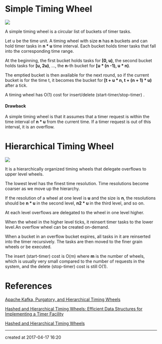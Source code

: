 # Simple Timing Wheel

![](https://cdn2.hubspot.net/hub/540072/hubfs/purgatory_benchmark/TimingWheels1.png)

A simple timing wheel is a circular list of buckets of timer tasks. 

Let u be the time unit. A timing wheel with size **n** has **n** buckets and can hold timer tasks in **n \* u** time interval. Each bucket holds timer tasks that fall into the corresponding time range. 

At the beginning, the first bucket holds tasks for **[0, u)**, the second bucket holds tasks for **[u, 2u)**, …, the **n**-th bucket for **[u \* (n -1), u * n)**. 

The emptied bucket is then available for the next round, so if the current bucket is for the time t, it becomes the bucket for **[t + u \* n, t + (n + 1) * u)** after a tick. 

A timing wheel has O(1) cost for insert/delete (start-timer/stop-timer) .

#### Drawback 

A simple timing wheel is that it assumes that a timer request is within the time interval of **n \* u** from the current time. If a timer request is out of this interval, it is an overflow. 

# Hierarchical Timing Wheel

![](https://cdn2.hubspot.net/hub/540072/hubfs/purgatory_benchmark/TimingWheels2.png)

It is a hierarchically organized timing wheels that delegate overflows to upper level wheels.

The lowest level has the finest time resolution. Time resolutions become coarser as we move up the hierarchy. 

If the resolution of a wheel at one level is **u** and the size is **n**, the resolutions should be **n \* u** in the second level, **n2 \* u** in the third level, and so on. 

At each level overflows are delegated to the wheel in one level higher. 

When the wheel in the higher level ticks, it reinsert timer tasks to the lower level.An overflow wheel can be created on-demand. 

When a bucket in an overflow bucket expires, all tasks in it are reinserted into the timer recursively. The tasks are then moved to the finer grain wheels or be executed. 

The insert (start-timer) cost is O(m) where **m** is the number of wheels, which is usually very small compared to the number of requests in the system, and the delete (stop-timer) cost is still O(1).



# References

[Apache Kafka, Purgatory, and Hierarchical Timing Wheels](https://www.confluent.io/blog/apache-kafka-purgatory-hierarchical-timing-wheels/)

[Hashed and Hierarchical Timing Wheels: Efficient Data Structures for Implementing a Timer Facility](https://pdfs.semanticscholar.org/e04e/548b287d48260def0ffe09692236d2a56ad3.pdf)

[Hashed and Hierarchical Timing Wheels](https://www.slideshare.net/supperniu/timing-wheels)



---

created at 2017-04-17 16:20